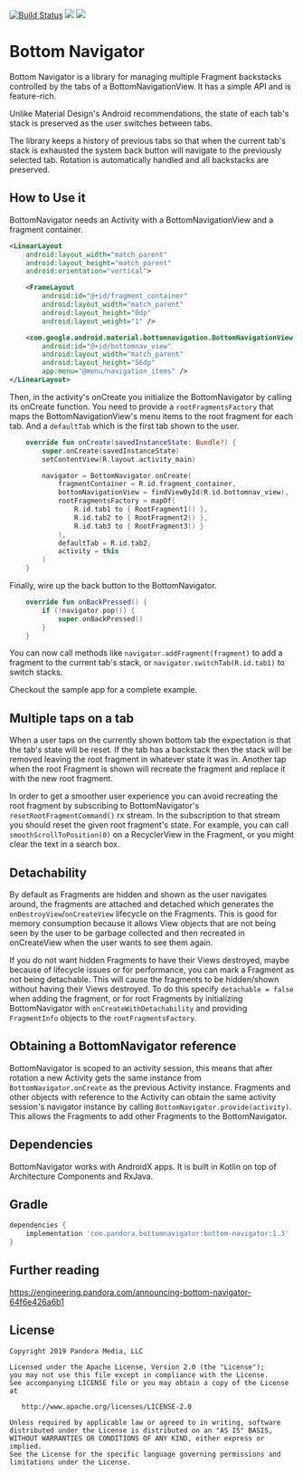 [![Build Status](https://travis-ci.com/PandoraMedia/BottomNavigator.svg?branch=master)](https://travis-ci.com/PandoraMedia/BottomNavigator) <a href='https://search.maven.org/search?q=g:com.pandora.bottomnavigator%20a:bottom-navigator'><img src='https://img.shields.io/maven-central/v/com.pandora.bottomnavigator/bottom-navigator.svg'></a> <img src='https://img.shields.io/github/license/pandoramedia/BottomNavigator'>

# Bottom Navigator

Bottom Navigator is a library for managing multiple Fragment backstacks
controlled by the tabs of a BottomNavigationView. It has a simple API
and is feature-rich.

Unlike Material Design's Android recommendations, the state of each
tab's stack is preserved as the user switches between tabs. 

The library keeps a history of previous tabs so that when the current
tab's stack is exhausted the system back button will navigate to the
previously selected tab. Rotation is automatically handled and all
backstacks are preserved.

## How to Use it

BottomNavigator needs an Activity with a BottomNavigationView and a
fragment container. 

```xml
<LinearLayout 
    android:layout_width="match_parent"
    android:layout_height="match_parent"
    android:orientation="vertical">

    <FrameLayout
        android:id="@+id/fragment_container"
        android:layout_width="match_parent"
        android:layout_height="0dp"
        android:layout_weight="1" />

    <com.google.android.material.bottomnavigation.BottomNavigationView
        android:id="@+id/bottomnav_view"
        android:layout_width="match_parent"
        android:layout_height="56dp"
        app:menu="@menu/navigation_items" />
</LinearLayout>
```

Then, in the activity's onCreate you initialize the BottomNavigator by
calling its onCreate function. You need to provide a
`rootFragmentsFactory` that maps the BottomNavigationView's menu items
to the root fragment for each tab. And a `defaultTab` which is the first
tab shown to the user.

```kotlin
    override fun onCreate(savedInstanceState: Bundle?) {
        super.onCreate(savedInstanceState)
        setContentView(R.layout.activity_main)

        navigator = BottomNavigator.onCreate(
            fragmentContainer = R.id.fragment_container,
            bottomNavigationView = findViewById(R.id.bottomnav_view),
            rootFragmentsFactory = mapOf(
                R.id.tab1 to { RootFragment1() },
                R.id.tab2 to { RootFragment2() },
                R.id.tab3 to { RootFragment3() }
            ),
            defaultTab = R.id.tab2,
            activity = this
        )
    }
```

Finally, wire up the back button to the BottomNavigator.

```kotlin
    override fun onBackPressed() {
        if (!navigator.pop()) {
            super.onBackPressed()
        }
    }
```

You can now call methods like `navigator.addFragment(fragment)` to add a
fragment to the current tab's stack, or `navigator.switchTab(R.id.tab1)`
to switch stacks.

Checkout the sample app for a complete example.

## Multiple taps on a tab

When a user taps on the currently shown bottom tab the expectation is
that the tab's state will be reset. If the tab has a backstack then the
stack will be removed leaving the root fragment in whatever state it was
in. Another tap when the root Fragment is shown will recreate the fragment
and replace it with the new root fragment.

In order to get a smoother user experience you can avoid recreating the
root fragment by subscribing to BottomNavigator's
`resetRootFragmentCommand()` rx stream. In the subscription to that stream
you should reset the given root fragment's state. For example, you can
call `smoothScrollToPosition(0)` on a RecyclerView in the Fragment, or
you might clear the text in a search box.

## Detachability

By default as Fragments are hidden and shown as the user navigates
around, the fragments are attached and detached which generates the
`onDestroyView`/`onCreateView` lifecycle on the Fragments. This is good
for memory consumption because it allows View objects that are not being
seen by the user to be garbage collected and then recreated in
onCreateView when the user wants to see them again.

If you do not want hidden Fragments to have their Views destroyed, maybe
because of lifecycle issues or for performance, you can mark a Fragment
as not being detachable. This will cause the fragments to be
hidden/shown without having their Views destroyed. To do this specify
`detachable = false` when adding the fragment, or for root Fragments by
initializing BottomNavigator with `onCreateWithDetachability` and
providing `FragmentInfo` objects to the `rootFragmentsFactory`.

## Obtaining a BottomNavigator reference

BottomNavigator is scoped to an activity session, this means that after
rotation a new Activity gets the same instance from
`BottomNavigator.onCreate` as the previous Activity instance. Fragments
and other objects with reference to the Activity can obtain the same
activity session's navigator instance by calling
`BottomNavigator.provide(activity)`. This allows the Fragments to add
other Fragments to the BottomNavigator.

## Dependencies

BottomNavigator works with AndroidX apps. It is built in Kotlin on top
of Architecture Components and RxJava.

## Gradle 

```groovy
dependencies {
    implementation 'com.pandora.bottomnavigator:bottom-navigator:1.3'
}
```

## Further reading

https://engineering.pandora.com/announcing-bottom-navigator-64f6e426a6b1

## License
```
Copyright 2019 Pandora Media, LLC

Licensed under the Apache License, Version 2.0 (the "License");
you may not use this file except in compliance with the License.
See accompanying LICENSE file or you may obtain a copy of the License at

   http://www.apache.org/licenses/LICENSE-2.0

Unless required by applicable law or agreed to in writing, software
distributed under the License is distributed on an "AS IS" BASIS,
WITHOUT WARRANTIES OR CONDITIONS OF ANY KIND, either express or implied.
See the License for the specific language governing permissions and
limitations under the License.
```
